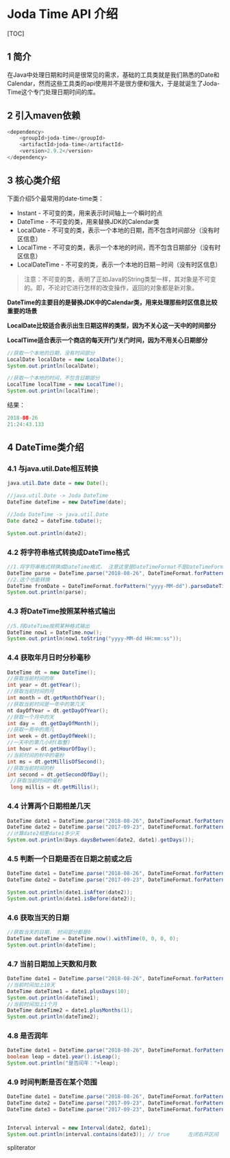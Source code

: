 # Joda Time API 介绍

[TOC]

## 1 简介

在Java中处理日期和时间是很常见的需求，基础的工具类就是我们熟悉的Date和Calendar，然而这些工具类的api使用并不是很方便和强大，于是就诞生了Joda-Time这个专门处理日期时间的库。

## 2 引入maven依赖

```java
<dependency>
    <groupId>joda-time</groupId>
    <artifactId>joda-time</artifactId>
    <version>2.9.2</version>
</dependency>
```

## 3 核心类介绍

下面介绍5个最常用的date-time类：

- Instant - 不可变的类，用来表示时间轴上一个瞬时的点
- DateTime - 不可变的类，用来替换JDK的Calendar类
- LocalDate - 不可变的类，表示一个本地的日期，而不包含时间部分（没有时区信息）
- LocalTime - 不可变的类，表示一个本地的时间，而不包含日期部分（没有时区信息）
- LocalDateTime - 不可变的类，表示一个本地的日期－时间（没有时区信息）

>注意：不可变的类，表明了正如Java的String类型一样，其对象是不可变的。即，不论对它进行怎样的改变操作，返回的对象都是新对象。

 **DateTime的主要目的是替换JDK中的Calendar类，用来处理那些时区信息比较重要的场景**

 **LocalDate比较适合表示出生日期这样的类型，因为不关心这一天中的时间部分**

 **LocalTime适合表示一个商店的每天开门/关门时间，因为不用关心日期部分**

```java
//获取一个本地的日期，没有时间部分
LocalDate localDate = new LocalDate();
System.out.println(localDate);

//获取一个本地的时间，不包含日期部分
LocalTime localTime = new LocalTime();
System.out.println(localTime);
```

结果：

```java
2018-08-26
21:24:43.133
```



## 4 DateTime类介绍

### 4.1 与java.util.Date相互转换

```java
java.util.Date date = new Date();

//java.util.Date -> Joda DateTime
DateTime dateTime = new DateTime(date);

//Joda DateTime -> java.util.Date
Date date2 = dateTime.toDate();

System.out.println(date2);
```

 ### 4.2  将字符串格式转换成DateTime格式

```java
//1.将字符串格式转换成DateTime格式， 注意这里是DateTimeFormat不是DateTimeFormatter
DateTime parse = DateTime.parse("2018-08-26", DateTimeFormat.forPattern("yyyy-MM-dd"));
//2.这个也能转换
DateTime fromDate = DateTimeFormat.forPattern("yyyy-MM-dd").parseDateTime(fromDateStr);
System.out.println(parse);
```

### 4.3 将DateTime按照某种格式输出

```java
//5.将DateTime按照某种格式输出
DateTime now1 = DateTime.now();
System.out.println(now1.toString("yyyy-MM-dd HH:mm:ss"));
```

 ### 4.4 获取年月日时分秒毫秒

```java
DateTime dt = new DateTime();
//获取当前时间的年
int year = dt.getYear();
//获取当前时间的月
int month = dt.getMonthOfYear();
//获取当前时间是一年中的第几天
nt dayOfYear = dt.getDayOfYear();
//获取一个月中的天
int day =  dt.getDayOfMonth();
//获取一周中的周几
int week = dt.getDayOfWeek();
//一天中的第几小时(取整)
int hour = dt.getHourOfDay();
//当前时间的秒中的毫秒 
int ms = dt.getMillisOfSecond();
//获取当前时间的秒
int second = dt.getSecondOfDay();  
 //获取当前时间的毫秒
 long millis = dt.getMillis();
```

### 4.4 计算两个日期相差几天

```java
DateTime date1 = DateTime.parse("2018-08-26", DateTimeFormat.forPattern("yyyy-MM-dd"));
DateTime date2 = DateTime.parse("2017-09-23", DateTimeFormat.forPattern("yyyy-MM-dd"));
//计算date2相差date1多少天
System.out.println(Days.daysBetween(date2, date1).getDays());
```

 ### 4.5 判断一个日期是否在日期之前或之后

```java
DateTime date1 = DateTime.parse("2018-08-26", DateTimeFormat.forPattern("yyyy-MM-dd"));
DateTime date2 = DateTime.parse("2017-09-23", DateTimeFormat.forPattern("yyyy-MM-dd"));

System.out.println(date1.isAfter(date2));
System.out.println(date1.isBefore(date2));
```

### 4.6 获取当天的日期 

```java
//获取当天的日期， 时间部分都是0
DateTime dateTime = DateTime.now().withTime(0, 0, 0, 0);
System.out.println(dateTime);
```

 ### 4.7 当前日期加上天数和月数

```java
DateTime date1 = DateTime.parse("2018-08-26", DateTimeFormat.forPattern("yyyy-MM-dd"));
//当前时间加上10天
DateTime dateTime1 = date1.plusDays(10);
System.out.println(dateTime1);
//当前时间加上1个月
DateTime dateTime2 = date1.plusMonths(1);
System.out.println(dateTime2);
```

### 4.8 是否润年

```java
DateTime date1 = DateTime.parse("2018-08-26", DateTimeFormat.forPattern("yyyy-MM-dd"));
boolean leap = date1.year().isLeap();
System.out.println("是否闰年："+leap);
```

### 4.9 时间判断是否在某个范围

```java
DateTime date1 = DateTime.parse("2018-08-26", DateTimeFormat.forPattern("yyyy-MM-dd"));
DateTime date2 = DateTime.parse("2017-09-23", DateTimeFormat.forPattern("yyyy-MM-dd"));
DateTime date3 = DateTime.parse("2017-09-23", DateTimeFormat.forPattern("yyyy-MM-dd"));


Interval interval = new Interval(date2, date1);
System.out.println(interval.contains(date3)); // true      左闭右开区间
```


spliterator